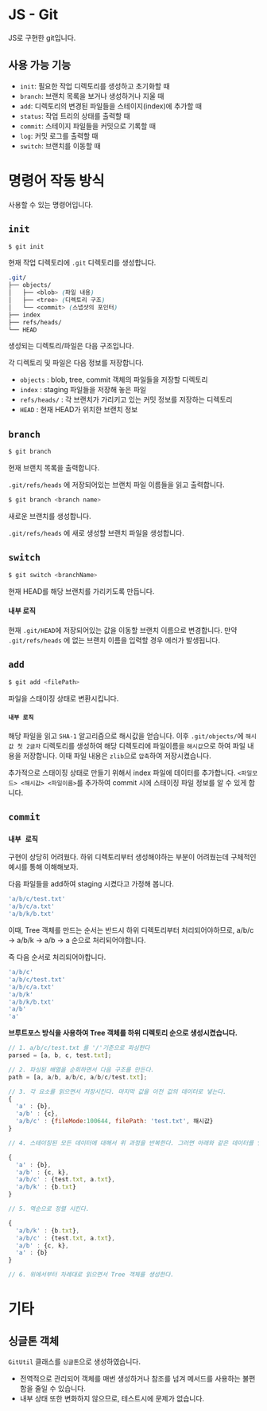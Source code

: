 # JS - Git

JS로 구현한 git입니다.

## 사용 가능 기능

- `init`: 필요한 작업 디렉토리를 생성하고 초기화할 때
- `branch`: 브랜치 목록을 보거나 생성하거나 지울 때
- `add`: 디렉토리의 변경된 파일들을 스테이지(index)에 추가할 때
- `status`: 작업 트리의 상태를 출력할 때
- `commit`: 스테이지 파일들을 커밋으로 기록할 때
- `log`: 커밋 로그를 출력할 때
- `switch`: 브랜치를 이동할 때

# 명령어 작동 방식

사용할 수 있는 명령어입니다.

## `init`

```bash
$ git init
```

현재 작업 디렉토리에 `.git` 디렉토리를 생성합니다.

```scss
.git/
├── objects/
│   ├── <blob> (파일 내용)
│   ├── <tree> (디렉토리 구조)
│   └── <commit> (스냅샷의 포인터)
├── index
├── refs/heads/
└── HEAD
```

생성되는 디렉토리/파일은 다음 구조입니다.

각 디렉토리 및 파일은 다음 정보를 저장합니다.

- `objects` : blob, tree, commit 객체의 파일들을 저장할 디렉토리
- `index` : staging 파일들을 저장해 놓은 파일
- `refs/heads/` : 각 브랜치가 가리키고 있는 커밋 정보를 저장하는 디렉토리
- `HEAD` : 현재 HEAD가 위치한 브랜치 정보

## `branch`

```bash
$ git branch
```

현재 브랜치 목록을 출력합니다.

`.git/refs/heads` 에 저장되어있는 브랜치 파일 이름들을 읽고 출력합니다.

```bash
$ git branch <branch name>
```

새로운 브랜치를 생성합니다.

`.git/refs/heads` 에 새로 생성할 브랜치 파일을 생성합니다.

## `switch`

```bash
$ git switch <branchName>
```

현재 HEAD를 해당 브랜치를 가리키도록 만듭니다.

#### 내부 로직

현재 `.git/HEAD`에 저장되어있는 값을 이동할 브랜치 이름으로 변경합니다.
만약 `.git/refs/heads` 에 없는 브랜치 이름을 입력할 경우 에러가 발생됩니다.

## `add`

```bash
$ git add <filePath>
```

파일을 스태이징 상태로 변환시킵니다.

#### `내부 로직`

해당 파일을 읽고 `SHA-1` 알고리즘으로 해시값을 얻습니다.
이후 `.git/objects/`에 `해시값 첫 2글자` 디렉토리를 생성하여 해당 디렉토리에 파일이름을 `해시값`으로 하여 파일 내용을 저장합니다.
이때 파일 내용은 `zlib`으로 `압축`하여 저장시켰습니다.

추가적으로 스태이징 상태로 만들기 위해서 index 파일에 데이터를 추가합니다.
`<파일모드> <해시값> <파일이름>`를 추가하여 commit 시에 스태이징 파일 정보를 알 수 있게 합니다.

## `commit`

### `내부 로직`
구현이 상당히 어려웠다. 하위 디렉토리부터 생성해야하는 부분이 어려웠는데 구체적인 예시를 통해 이해해보자.

다음 파일들을 add하여 staging 시켰다고 가정해 봅니다.

```js
'a/b/c/test.txt'
'a/b/c/a.txt'
'a/b/k/b.txt'
```

이때, Tree 객체를 만드는 순서는 반드시 하위 디렉토리부터 처리되어야하므로,
 a/b/c -> a/b/k -> a/b -> a 순으로 처리되어야합니다.

즉 다음 순서로 처리되어야합니다.

```js
'a/b/c'
'a/b/c/test.txt'
'a/b/c/a.txt'
'a/b/k'
'a/b/k/b.txt'
'a/b'
'a'
```

**브루트포스 방식을 사용하여 Tree 객체를 하위 디렉토리 순으로 생성시켰습니다.**

```js
// 1. a/b/c/test.txt 를 '/'기준으로 파싱한다
parsed = [a, b, c, test.txt];

// 2. 파싱된 배열을 순회하면서 다음 구조를 만든다.
path = [a, a/b, a/b/c, a/b/c/test.txt];

// 3. 각 요소를 읽으면서 저장시킨다. 마지막 값을 이전 값의 데이터로 넣는다.
{
  'a' : {b},
  'a/b' : {c},
  'a/b/c' : {fileMode:100644, filePath: 'test.txt', 해시값}
}

// 4. 스테이징된 모든 데이터에 대해서 위 과정을 반복한다. 그러면 아래와 같은 데이터를 얻을 수 있다.

{
  'a' : {b},
  'a/b' : {c, k},
  'a/b/c' : {test.txt, a.txt},
  'a/b/k' : {b.txt}
}

// 5. 역순으로 정렬 시킨다.

{
  'a/b/k' : {b.txt},
  'a/b/c' : {test.txt, a.txt},
  'a/b' : {c, k},
  'a' : {b}
}

// 6. 위에서부터 차례대로 읽으면서 Tree 객체를 생성한다.
```

# 기타

## 싱글톤 객체

`GitUtil` 클래스를 `싱글톤`으로 생성하였습니다.

- 전역적으로 관리되어 객체를 매번 생성하거나 참조를 넘겨 메서드를 사용하는 불편함을 줄일 수 있습니다.
- 내부 상태 또한 변화하지 않으므로, 테스트시에 문제가 없습니다.
